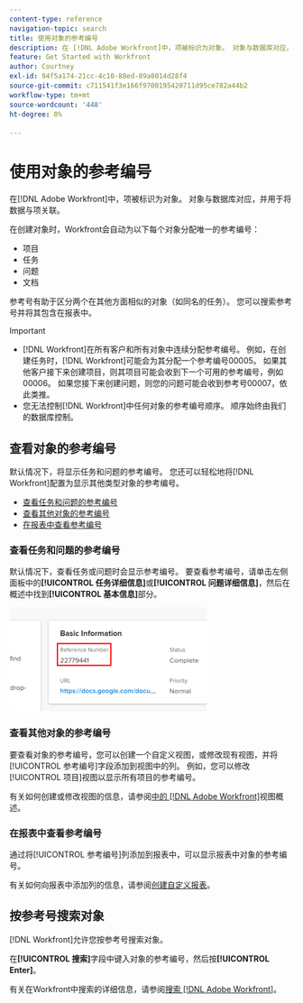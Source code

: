 ```yaml
---
content-type: reference
navigation-topic: search
title: 使用对象的参考编号
description: 在 [!DNL Adobe Workfront]中，项被标识为对象。 对象与数据库对应，并用于将数据与项关联。 参考号有助于区分两个在其他方面相似的对象（如同名的任务）。 您可以搜索参考号并将其包含在报表中。
feature: Get Started with Workfront
author: Courtney
exl-id: 94f5a174-21cc-4c10-88ed-89a8014d28f4
source-git-commit: c711541f3e166f9700195420711d95ce782a44b2
workflow-type: tm+mt
source-wordcount: '448'
ht-degree: 0%

---
```


# 使用对象的参考编号

在[!DNL Adobe Workfront]中，项被标识为对象。 对象与数据库对应，并用于将数据与项关联。

在创建对象时，Workfront会自动为以下每个对象分配唯一的参考编号：

* 项目
* 任务
* 问题
* 文档

参考号有助于区分两个在其他方面相似的对象（如同名的任务）。 您可以搜索参考号并将其包含在报表中。

>[!IMPORTANT]
>
>* [!DNL Workfront]在所有客户和所有对象中连续分配参考编号。 例如，在创建任务时，[!DNL Workfront]可能会为其分配一个参考编号00005。 如果其他客户接下来创建项目，则其项目可能会收到下一个可用的参考编号，例如00006。 如果您接下来创建问题，则您的问题可能会收到参考号00007，依此类推。
>* 您无法控制[!DNL Workfront]中任何对象的参考编号顺序。 顺序始终由我们的数据库控制。
>



## 查看对象的参考编号

默认情况下，将显示任务和问题的参考编号。 您还可以轻松地将[!DNL Workfront]配置为显示其他类型对象的参考编号。

* [查看任务和问题的参考编号](#view-reference-numbers-for-tasks-and-issues)
* [查看其他对象的参考编号](#view-reference-numbers-for-other-objects)
* [在报表中查看参考编号](#view-reference-numbers-in-reports)

### 查看任务和问题的参考编号

默认情况下，查看任务或问题时会显示参考编号。  要查看参考编号，请单击左侧面板中的&#x200B;**[!UICONTROL 任务详细信息]**&#x200B;或&#x200B;**[!UICONTROL 问题详细信息]**，然后在概述中找到&#x200B;**[!UICONTROL 基本信息]**&#x200B;部分。

![参考编号](assets/reference-number-nwe-350x184.png)

### 查看其他对象的参考编号

要查看对象的参考编号，您可以创建一个自定义视图，或修改现有视图，并将[!UICONTROL 参考编号]字段添加到视图中的列。 例如，您可以修改[!UICONTROL 项目]视图以显示所有项目的参考编号。

有关如何创建或修改视图的信息，请参阅[中的 [!DNL Adobe Workfront]](../../../reports-and-dashboards/reports/reporting-elements/views-overview.md)视图概述。

### 在报表中查看参考编号

通过将[!UICONTROL 参考编号]列添加到报表中，可以显示报表中对象的参考编号。

有关如何向报表中添加列的信息，请参阅[创建自定义报表](../../../reports-and-dashboards/reports/creating-and-managing-reports/create-custom-report.md)。

## 按参考号搜索对象

[!DNL Workfront]允许您按参考号搜索对象。

在&#x200B;**[!UICONTROL 搜索]**&#x200B;字段中键入对象的参考编号，然后按&#x200B;**[!UICONTROL Enter]**。

有关在Workfront中搜索的详细信息，请参阅[搜索 [!DNL Adobe Workfront]](../../../workfront-basics/navigate-workfront/search/search-workfront.md)。
